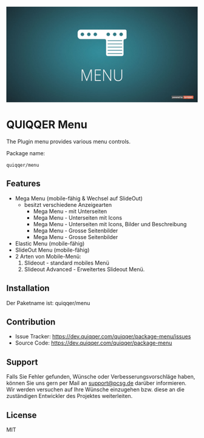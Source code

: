 ![QUIQQER Menu](bin/images/Readme.jpg)


QUIQQER Menu
========

The Plugin menu provides various menu controls.

Package name:

    quiqqer/menu


Features
--------

- Mega Menu (mobile-fähig & Wechsel auf SlideOut)
    - besitzt verschiedene Anzeigearten
        - Mega Menu - mit Unterseiten
        - Mega Menu - Unterseiten mit Icons
        - Mega Menu - Unterseiten mit Icons, Bilder und Beschreibung
        - Mega Menu - Grosse Seitenbilder
        - Mega Menu - Grosse Seitenbilder
- Elastic Menu (mobile-fähig)
- SlideOut Menu (mobile-fähig)
- 2 Arten von Mobile-Menü:
  1. Slideout - standard mobiles Menü
  2. Slideout Advanced - Erweitertes Slideout Menü.


Installation
------------

Der Paketname ist: quiqqer/menu


Contribution
----------

- Issue Tracker: https://dev.quiqqer.com/quiqqer/package-menu/issues
- Source Code: https://dev.quiqqer.com/quiqqer/package-menu


Support
-------

Falls Sie Fehler gefunden, Wünsche oder Verbesserungsvorschläge haben,
können Sie uns gern per Mail an support@pcsg.de darüber informieren.  
Wir werden versuchen auf Ihre Wünsche einzugehen bzw. diese an die zuständigen Entwickler
des Projektes weiterleiten.


License
-------

MIT